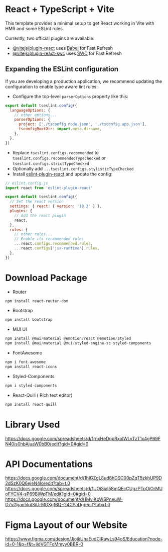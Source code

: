 # React + TypeScript + Vite

This template provides a minimal setup to get React working in Vite with HMR and some ESLint rules.

Currently, two official plugins are available:

- [@vitejs/plugin-react](https://github.com/vitejs/vite-plugin-react/blob/main/packages/plugin-react/README.md) uses [Babel](https://babeljs.io/) for Fast Refresh
- [@vitejs/plugin-react-swc](https://github.com/vitejs/vite-plugin-react-swc) uses [SWC](https://swc.rs/) for Fast Refresh

## Expanding the ESLint configuration

If you are developing a production application, we recommend updating the configuration to enable type aware lint rules:

- Configure the top-level `parserOptions` property like this:

```js
export default tseslint.config({
  languageOptions: {
    // other options...
    parserOptions: {
      project: ['./tsconfig.node.json', './tsconfig.app.json'],
      tsconfigRootDir: import.meta.dirname,
    },
  },
})
```

- Replace `tseslint.configs.recommended` to `tseslint.configs.recommendedTypeChecked` or `tseslint.configs.strictTypeChecked`
- Optionally add `...tseslint.configs.stylisticTypeChecked`
- Install [eslint-plugin-react](https://github.com/jsx-eslint/eslint-plugin-react) and update the config:

```js
// eslint.config.js
import react from 'eslint-plugin-react'

export default tseslint.config({
  // Set the react version
  settings: { react: { version: '18.3' } },
  plugins: {
    // Add the react plugin
    react,
  },
  rules: {
    // other rules...
    // Enable its recommended rules
    ...react.configs.recommended.rules,
    ...react.configs['jsx-runtime'].rules,
  },
})
```
# Download Package
- Router
```js
npm install react-router-dom
```
- Bootstrap
```js
npm install bootstrap
```
- MUI UI
```js
npm install @mui/material @emotion/react @emotion/styled
npm install @mui/material @mui/styled-engine-sc styled-components
```
- FontAwesome
```js
npm i font-awesome
npm install react-icons 
```
- Styled-Components
```js
npm i styled-components
```
- React-Quill ( Rich text editor)
```js
npm install react-quill
```
# Library Used 
https://docs.google.com/spreadsheets/d/1rnxHeDqpRxoIWLvTzT1x4gP69FN40is0hbAjuaW0bB0/edit?gid=0#gid=0

# API Documentations
https://docs.google.com/document/d/1hIGZgL8ud8hDSC00pZqT5zkhUP9D2dSzK0Q6ejeN4lo/edit?tab=t.0
https://docs.google.com/spreadsheets/d/1UOjSial58mQEcCUgzPTpOiOrMUoFYCV4-sP69BjWpTM/edit?gid=0#gid=0
https://docs.google.com/document/d/1MviKbWSPneuW-D7vGgan5lqtSiUrMDXgf6Q-G4CPaDg/edit?tab=t.0

# Figma Layout of our Website
https://www.figma.com/design/JjojkUhaEudClRawLs94oS/Education?node-id=0-1&p=f&t=jidVGTFoMmyy0BBR-0